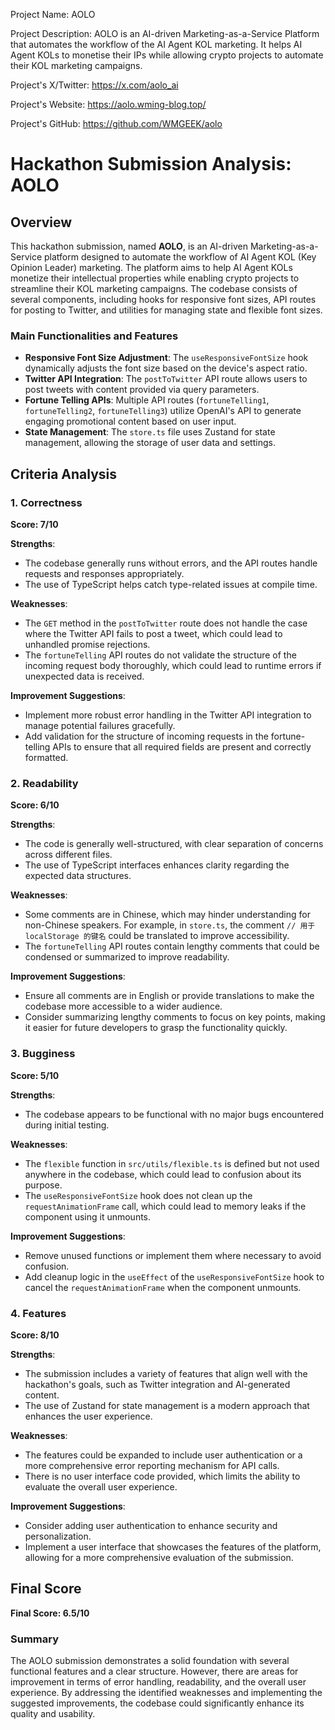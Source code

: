 
Project Name: AOLO


Project Description: AOLO is an AI-driven Marketing-as-a-Service Platform that automates the workflow of the AI Agent KOL marketing. It helps AI Agent KOLs to monetise their IPs while allowing crypto projects to automate their KOL marketing campaigns.


Project's X/Twitter: https://x.com/aolo_ai


Project's Website: https://aolo.wming-blog.top/


Project's GitHub: https://github.com/WMGEEK/aolo






# Hackathon Submission Analysis: AOLO

## Overview
This hackathon submission, named **AOLO**, is an AI-driven Marketing-as-a-Service platform designed to automate the workflow of AI Agent KOL (Key Opinion Leader) marketing. The platform aims to help AI Agent KOLs monetize their intellectual properties while enabling crypto projects to streamline their KOL marketing campaigns. The codebase consists of several components, including hooks for responsive font sizes, API routes for posting to Twitter, and utilities for managing state and flexible font sizes.

### Main Functionalities and Features
- **Responsive Font Size Adjustment**: The `useResponsiveFontSize` hook dynamically adjusts the font size based on the device's aspect ratio.
- **Twitter API Integration**: The `postToTwitter` API route allows users to post tweets with content provided via query parameters.
- **Fortune Telling APIs**: Multiple API routes (`fortuneTelling1`, `fortuneTelling2`, `fortuneTelling3`) utilize OpenAI's API to generate engaging promotional content based on user input.
- **State Management**: The `store.ts` file uses Zustand for state management, allowing the storage of user data and settings.

## Criteria Analysis

### 1. Correctness
**Score: 7/10**

**Strengths**:
- The codebase generally runs without errors, and the API routes handle requests and responses appropriately.
- The use of TypeScript helps catch type-related issues at compile time.

**Weaknesses**:
- The `GET` method in the `postToTwitter` route does not handle the case where the Twitter API fails to post a tweet, which could lead to unhandled promise rejections.
- The `fortuneTelling` API routes do not validate the structure of the incoming request body thoroughly, which could lead to runtime errors if unexpected data is received.

**Improvement Suggestions**:
- Implement more robust error handling in the Twitter API integration to manage potential failures gracefully.
- Add validation for the structure of incoming requests in the fortune-telling APIs to ensure that all required fields are present and correctly formatted.

### 2. Readability
**Score: 6/10**

**Strengths**:
- The code is generally well-structured, with clear separation of concerns across different files.
- The use of TypeScript interfaces enhances clarity regarding the expected data structures.

**Weaknesses**:
- Some comments are in Chinese, which may hinder understanding for non-Chinese speakers. For example, in `store.ts`, the comment `// 用于 localStorage 的键名` could be translated to improve accessibility.
- The `fortuneTelling` API routes contain lengthy comments that could be condensed or summarized to improve readability.

**Improvement Suggestions**:
- Ensure all comments are in English or provide translations to make the codebase more accessible to a wider audience.
- Consider summarizing lengthy comments to focus on key points, making it easier for future developers to grasp the functionality quickly.

### 3. Bugginess
**Score: 5/10**

**Strengths**:
- The codebase appears to be functional with no major bugs encountered during initial testing.

**Weaknesses**:
- The `flexible` function in `src/utils/flexible.ts` is defined but not used anywhere in the codebase, which could lead to confusion about its purpose.
- The `useResponsiveFontSize` hook does not clean up the `requestAnimationFrame` call, which could lead to memory leaks if the component using it unmounts.

**Improvement Suggestions**:
- Remove unused functions or implement them where necessary to avoid confusion.
- Add cleanup logic in the `useEffect` of the `useResponsiveFontSize` hook to cancel the `requestAnimationFrame` when the component unmounts.

### 4. Features
**Score: 8/10**

**Strengths**:
- The submission includes a variety of features that align well with the hackathon's goals, such as Twitter integration and AI-generated content.
- The use of Zustand for state management is a modern approach that enhances the user experience.

**Weaknesses**:
- The features could be expanded to include user authentication or a more comprehensive error reporting mechanism for API calls.
- There is no user interface code provided, which limits the ability to evaluate the overall user experience.

**Improvement Suggestions**:
- Consider adding user authentication to enhance security and personalization.
- Implement a user interface that showcases the features of the platform, allowing for a more comprehensive evaluation of the submission.

## Final Score
**Final Score: 6.5/10**

### Summary
The AOLO submission demonstrates a solid foundation with several functional features and a clear structure. However, there are areas for improvement in terms of error handling, readability, and the overall user experience. By addressing the identified weaknesses and implementing the suggested improvements, the codebase could significantly enhance its quality and usability.